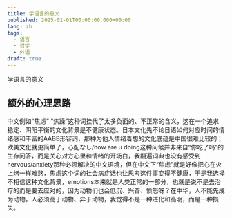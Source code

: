 ```yaml
---
title: 学语言的意义
published: 2025-01-01T00:00:00.000+00:00
lang: zh
tags:
  - 语言
  - 哲学
  - 外语
draft: true
---
```

学语言的意义



## 额外的心理思路

中文例如“焦虑” “焦躁”这种词挂代了太多负面的、不正常的含义，这在一个追求稳定、阴阳平衡的文化背景是不健康状态。日本文化先不论日语如何对应时间的情绪感和丰富的AABB形容词，那种为他人情绪着想的文化底蕴是中国很难比较的；欧美文化就更简单了，心配なし/how are u doing这种问候并非来自“你吃了吗”的生存问答，而是关心对方心里和情绪的开场白，我翻遍词典也没有感受到nervous/anxiety那种必须解决的中文语境，但在中文下“焦虑”就是好像把心在火上烤一样难熬，焦虑这个词的社会病症话也让思考这件事变得不健康，于是我选择不相信这种文化背景，emotions本来就是人类正常的一部分，也就是说不是去治疗的而是要去应对的，因为动物们也会低沉、兴奋、愤怒呀？在中华，人不能先成为动物，人必须高于动物、异于动物，我觉得不是一种进化和高明，而是一种损失。

